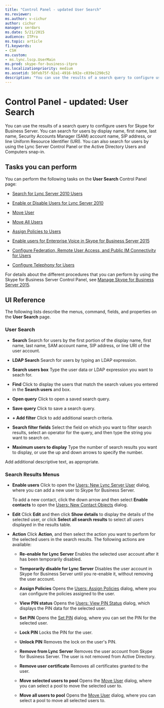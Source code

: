 ```yaml
---
title: "Control Panel - updated User Search"
ms.reviewer: 
ms.author: v-cichur
author: cichur
manager: serdars
ms.date: 5/21/2015
audience: ITPro
ms.topic: article
f1.keywords:
- CSH
ms.custom:
- ms.lync.lscp.UserMain
ms.prod: skype-for-business-itpro
ms.localizationpriority: medium
ms.assetid: 50feb75f-92a1-4916-b92e-c039e1290c52
description: "You can use the results of a search query to configure users for Skype for Business Server. You can search for users by display name, first name, last name, Security Accounts Manager (SAM) account name, SIP address, or line Uniform Resource Identifier (URI). You can also search for users by using the Lync Server Control Panel or the Active Directory Users and Computers snap-in."
---
```


# Control Panel - updated: User Search

You can use the results of a search query to configure users for Skype for Business Server. You can search for users by display name, first name, last name, Security Accounts Manager (SAM) account name, SIP address, or line Uniform Resource Identifier (URI). You can also search for users by using the Lync Server Control Panel or the Active Directory Users and Computers snap-in.

## Tasks you can perform

You can perform the following tasks on the **User Search** Control Panel page:

- [Search for Lync Server 2010 Users](/previous-versions/office/lync-server-2013/lync-server-2013-search-for-lync-server-users)

- [Enable or Disable Users for Lync Server 2010](/previous-versions/office/lync-server-2013/lync-server-2013-disable-or-re-enable-user-account-for-lync-server)

- [Move User](move-user.md)

- [Move All Users](move-all-users.md)

- [Assign Policies to Users](/previous-versions/office/lync-server-2013/lync-server-2013-assigning-per-user-policies)

- [Enable users for Enterprise Voice in Skype for Business Server 2015](../../deploy/deploy-enterprise-voice/enable-users-for-enterprise-voice.md)

- [Configure Federation, Remote User Access, and Public IM Connectivity for Users](/previous-versions/office/lync-server-2013/lync-server-2013-assign-an-external-user-access-policy-to-a-lync-enabled-user)

- [Configure Telephony for Users](/previous-versions/office/lync-server-2013/lync-server-2013-configure-telephony-for-a-user)

For details about the different procedures that you can perform by using the Skype for Business Server Control Panel, see [Manage Skype for Business Server 2015](../../manage/manage.md).

## UI Reference

The following lists describe the menus, command, fields, and properties on the **User Search** page.

### User Search

- **Search** Search for users by the first portion of the display name, first name, last name, SAM account name, SIP address, or line URI of the user account.

- **LDAP Search** Search for users by typing an LDAP expression.

- **Search users box** Type the user data or LDAP expression you want to seach for.

- **Find** Click to display the users that match the search values you entered in the **Search users** and box.

- **Open query** Click to open a saved search query.

- **Save query** Click to save a search query.

- **+ Add filter** Click to add additional search criteria.

- **Search filter fields** Select the field on which you want to filter search results, select an operator for the query, and then type the string you want to search on.

- **Maximum users to display** Type the number of search results you want to display, or use the up and down arrows to specify the number.

Add additional descriptive text, as appropriate.

### Search Results Menus

- **Enable users** Click to open the [Users: New Lync Server User](users-new-lync-server-user.md) dialog, where you can add a new user to Skype for Business Server.

    To add a new contact, click the down arrow and then select **Enable contacts** to open the [Users: New Contact Objects](users-new-contact-objects.md) dialog.

- **Edit** Click **Edit** and then click **Show details** to display the details of the selected user, or click **Select all search results** to select all users displayed in the results table.

- **Action** Click **Action**, and then select the action you want to perform for the selected users in the search results. The following actions are available:

  - **Re-enable for Lync Server** Enables the selected user account after it has been temporarily disabled.

  - **Temporarily disable for Lync Server** Disables the user account in Skype for Business Server until you re-enable it, without removing the user account.

  - **Assign Policies** Opens the [Users: Assign Policies](users-assign-policies.md) dialog, where you can configure the policies assigned to the user.

  - **View PIN status** Opens the [Users: View PIN Status](users-view-pin-status.md) dialog, which displays the PIN data for the selected user.

  - **Set PIN** Opens the [Set PIN](set-pin.md) dialog, where you can set the PIN for the selected user.

  - **Lock PIN** Locks the PIN for the user.

  - **Unlock PIN** Removes the lock on the user's PIN.

  - **Remove from Lync Server** Removes the user account from Skype for Business Server. The user is not removed from Active Directory.

  - **Remove user certificate** Removes all certificates granted to the user.

  - **Move selected users to pool** Opens the [Move User](move-user.md) dialog, where you can select a pool to move the selected user to.

  - **Move all users to pool** Opens the [Move User](move-user.md) dialog, where you can select a pool to move all selected users to.